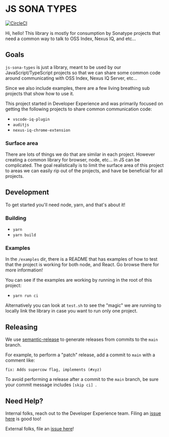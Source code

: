 # JS SONA TYPES

[![CircleCI](https://circleci.com/gh/sonatype-nexus-community/js-sona-types.svg?style=svg)](https://circleci.com/gh/sonatype-nexus-community/js-sona-types)

Hi, hello! This library is mostly for consumption by Sonatype projects that need a common way to talk to OSS Index, Nexus IQ, and etc...

## Goals 

`js-sona-types` is just a library, meant to be used by our JavaScript/TypeScript projects so that we can share some common code around communicating with OSS Index, Nexus IQ Server, etc...

Since we also include examples, there are a few living breathing sub projects that show how to use it.

This project started in Developer Experience and was primarily focused on getting the following projects to share common communication code:

- `vscode-iq-plugin`
- `auditjs`
- `nexus-iq-chrome-extension`

### Surface area

There are lots of things we do that are similar in each project. However creating a common library for browser, node, etc... in JS can be complicated. The goal realistically is to limit the surface area of this project to areas we can easily rip out of the projects, and have be beneficial for all projects.

## Development

To get started you'll need node, yarn, and that's about it!

### Building

- `yarn`
- `yarn build`

### Examples

In the `/examples` dir, there is a README that has examples of how to test that the project is working for both node, and React. Go browse there for more information!

You can see if the examples are working by running in the root of this project:

- `yarn run ci`

Alternatively you can look at `test.sh` to see the "magic" we are running to locally link the library in case you want to run only one project.

## Releasing

We use [semantic-release](https://github.com/semantic-release/semantic-release) to generate releases
from commits to the `main` branch.

For example, to perform a "patch" release, add a commit to `main` with a comment like:

```
fix: Adds supercow flag, implements (#xyz)
```

To avoid performing a release after a commit to the `main` branch, be sure your commit message includes `[skip ci] `.

## Need Help?

Internal folks, reach out to the Developer Experience team. Filing an [issue here](https://github.com/sonatype-nexus-community/js-sona-types/issues) is good too!

External folks, file an [issue here](https://github.com/sonatype-nexus-community/js-sona-types/issues)!
